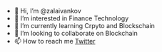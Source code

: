 - 👋 Hi, I’m @zalaivankov
- 👀 I’m interested in Finance Technology
- 🌱 I’m currently learning Crpyto and Blockschain
- 💞️ I’m looking to collaborate on Blockchain
- 📫 How to reach me [Twitter](https://twitter.com/zalaivankov)

<!---
zalaivankov/zalaivankov is a ✨ special ✨ repository because its `README.md` (this file) appears on your GitHub profile.
You can click the Preview link to take a look at your changes.
--->
